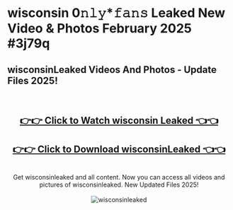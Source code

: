 # wisconsin 0𝚗𝚕𝚢*𝚏𝚊𝚗𝚜 Leaked New Video & Photos February 2025 #3j79q

<h2>wisconsinLeaked Videos And Photos - Update Files 2025!</h2>
<br>
<div align="center">
<h2><a href="https://mediaupload.pro?title=wisconsin&ref=11F" rel="nofollow">👉👉 Click to Watch wisconsin Leaked 👈👈</a></h2>
<h2><a href="https://mediaupload.pro?title=wisconsin&ref=11F" rel="nofollow">👉👉 Click to Download wisconsinLeaked 👈👈</a></h2>
<br>
Get wisconsinleaked and all content. Now you can access all videos and pictures of wisconsinleaked. New Updated Files 2025!
<br>
<br>
<a href="https://mediaupload.pro?title=wisconsin&ref=11F" rel="nofollow" data-target="animated-image.originalLink"><img src="https://i.ibb.co/Gkj2r4b/banner.png" alt="wisconsinleaked" style="max-width: 100%; display: inline-block;" data-target="animated-image.originalImage"></a>
</div>
<br>

